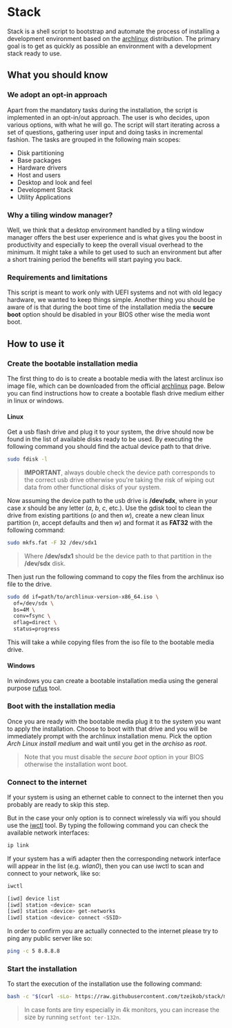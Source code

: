 # Stack

Stack is a shell script to bootstrap and automate the process of installing a development environment based on the [archlinux](https://archlinux.org/) distribution. The primary goal is to get as quickly as possible an environment with a development stack ready to use.

## What you should know

### We adopt an opt-in approach

Apart from the mandatory tasks during the installation, the script is implemented in an opt-in/out approach. The user is who decides, upon various options, with what he will go. The script will start iterating across a set of questions, gathering user input and doing tasks in incremental fashion. The tasks are grouped in the following main scopes:

* Disk partitioning
* Base packages
* Hardware drivers
* Host and users
* Desktop and look and feel
* Development Stack
* Utility Applications

### Why a tiling window manager?

Well, we think that a desktop environment handled by a tiling window manager offers the best user experience and is what gives you the boost in productivity and especially to keep the overall visual overhead to the minimum. It might take a while to get used to such an environment but after a short training period the benefits will start paying you back.

### Requirements and limitations

This script is meant to work only with UEFI systems and not with old legacy hardware, we wanted to keep things simple. Another thing you should be aware of is that during the boot time of the installation media the **secure boot** option should be disabled in your BIOS other wise the media wont boot.

## How to use it

### Create the bootable installation media

The first thing to do is to create a bootable media with the latest arclinux iso image file, which can be downloaded from the official [archlinux](https://archlinux.org/download/) page. Below you can find instructions how to create a bootable flash drive medium either in linux or windows.

#### Linux

Get a usb flash drive and plug it to your system, the drive should now be found in the list of available disks ready to be used. By executing the following command you should find the actual device path to that drive.

```sh
sudo fdisk -l
```

> **IMPORTANT**, always double check the device path corresponds to the correct usb drive otherwise you're taking the risk of wiping out data from other functional disks of your system.

Now assuming the device path to the usb drive is **/dev/sdx**, where in your case *x* should be any letter (*a*, *b*, *c*, etc.). Use the gdisk tool to clean the drive from existing partitions (*o* and then *w*), create a new clean linux partition (*n*, accept defaults and then *w*) and format it as **FAT32** with the following command:

```sh
sudo mkfs.fat -F 32 /dev/sdx1
```

> Where **/dev/sdx1** should be the device path to that partition in the **/dev/sdx** disk.

Then just run the following command to copy the files from the archlinux iso file to the drive.

```sh
sudo dd if=path/to/archlinux-version-x86_64.iso \
  of=/dev/sdx \
  bs=4M \
  conv=fsync \
  oflag=direct \
  status=progress
```

This will take a while copying files from the iso file to the bootable media drive.

#### Windows

In windows you can create a bootable installation media using the general purpose [rufus](https://rufus.ie/en) tool.

### Boot with the installation media

Once you are ready with the bootable media plug it to the system you want to apply the installation. Choose to boot with that drive and you will be immediately prompt with the archlinux installation menu. Pick the option *Arch Linux install medium* and wait until you get in the *archiso* as *root*.

> Note that you must disable the *secure boot* option in your BIOS otherwise the installation wont boot.

### Connect to the internet

If your system is using an ethernet cable to connect to the internet then you probably are ready to skip this step.

But in the case your only option is to connect wirelessly via wifi you should use the [iwctl](https://wiki.archlinux.org/title/Iwd) tool. By typing the following command you can check the available network interfaces:

```sh
ip link
```

If your system has a wifi adapter then the corresponding network interface will appear in the list (e.g. *wlan0*), then you can use iwctl to scan and connect to your network, like so:

```sh
iwctl

[iwd] device list
[iwd] station <device> scan
[iwd] station <device> get-networks
[iwd] station <device> connect <SSID>
```

In order to confirm you are actually connected to the internet please try to ping any public server like so:

```sh
ping -c 5 8.8.8.8
```

### Start the installation

To start the execution of the installation use the following command:

```sh
bash -c "$(curl -sLo- https://raw.githubusercontent.com/tzeikob/stack/master/bootstrap.sh)"
```

> In case fonts are tiny especially in 4k monitors, you can increase the size by running `setfont ter-132n`.